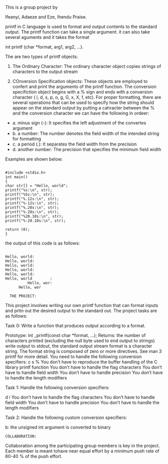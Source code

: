 This is a group project by

Ifeanyi, Adaeze and Eze, Ihendu Praise.


printf in C language is used to format and output contents to the standard output.
The printf  function can take a single argument. it can also take several aguments and it takes the format

int printf (char *format, arg1, arg2, ...).

The are two types of printf objects:
1. The Ordinary Character: The ordinary character object copies strings of characters to the output stream

2. COnversion Specification objects: These objects are employed to confert and print the arguments  of the printf function. The conversion specifiction object begins with a % sign and ends with a conversion character ( i, d, s, p, o, g, G, x, X, f, etc).
For proper formatting, there are several operations that can be used to specify how the string should appear on the standard output by putting a cahracter between the % and the conversion character we can have the following in ordeer:
* a. minus sign (-): It specifies the left adjustment of the convertes argument
* b. a number: The number denotes the field width of the intended string for formatting
* c. a period (.): It separates the field width from the precision
* d. another number: The precision that specifies the minimum field width

Examples are shown below:


```

#include <stdio.h>
int main()
{
char str[] = "Hello, world";
printf("%s:\n", str);
printf("%5s:\n", str);
printf("%.12s:\n", str);
printf("%-12s:\n", str);
printf("%.20s:\n", str);
printf("%-20s:\n", str);
printf("%20.10s:\n", str);
printf("%-20.10s:\n", str);

return (0);
}

```
the output of this code is as follows:

```

Hello, world:
Hello, world:
Hello, world:
Hello, world:
Hello, world:
Hello, world        :
          Hello, wor:
	  Hello, wor

```

	  THE PROJECT:
This project involves writing our own printf function that can format inputs and pritn out the desired output to the standard out.
The project tasks are as follows:

Task 0:
Write a function that produces output according to a format.

Prototype: int _printf(const char *format, ...);
Returns: the number of characters printed (excluding the null byte used to end output to strings)
write output to stdout, the standard output stream
format is a character string. The format string is composed of zero or more directives. See man 3 printf for more detail. You need to handle the following conversion specifiers:
c
s
%
You don’t have to reproduce the buffer handling of the C library printf function
You don’t have to handle the flag characters
You don’t have to handle field width
You don’t have to handle precision
You don’t have to handle the length modifiers

Task 1:
Handle the following conversion specifiers:

d
i
You don’t have to handle the flag characters
You don’t have to handle field width
You don’t have to handle precision
You don’t have to handle the length modifiers

Task 2:
Handle the following custom conversion specifiers:

b: the unsigned int argument is converted to binary

	COLLABORATION:
Collaboration among the participating group members is key in the project.  Each member is meant tohave near equal effort by a minimum push rate of 60-40 % of the push effort.



